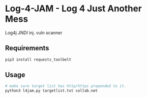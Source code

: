 # Log-4-JAM - Log 4 Just Another Mess
Log4j JNDI inj. vuln scanner


## Requirements 
```bash
pip3 install requests_toolbelt
```
## Usage  
```bash
# make sure target list has http/https prepended to it.
python3 l4jam.py targetlist.txt collab.net 

```



